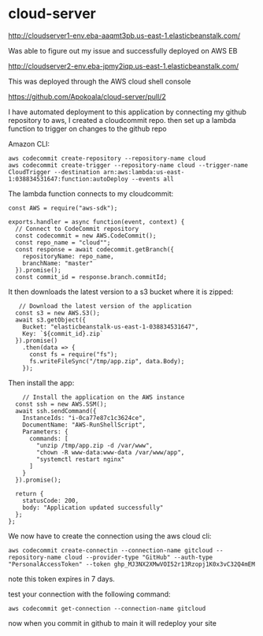 # cloud-server

http://cloudserver1-env.eba-aaqmt3pb.us-east-1.elasticbeanstalk.com/

Was able to figure out my issue and successfully deployed on AWS EB

http://cloudserver2-env.eba-jpmy2iqp.us-east-1.elasticbeanstalk.com/

This was deployed through the AWS cloud shell console

https://github.com/Apokoala/cloud-server/pull/2

I have automated deployment to this application by connecting my github repository to aws, I created a cloudcommit repo. then set up a lambda function to trigger on changes to the github repo

Amazon CLI:
```
aws codecommit create-repository --repository-name cloud
aws codecommit create-trigger --repository-name cloud --trigger-name CloudTrigger --destination arn:aws:lambda:us-east-1:038834531647:function:autoDeploy --events all
```

The lambda function connects to my cloudcommit:

```
const AWS = require("aws-sdk");

exports.handler = async function(event, context) {
  // Connect to CodeCommit repository
  const codecommit = new AWS.CodeCommit();
  const repo_name = "cloud"";
  const response = await codecommit.getBranch({
    repositoryName: repo_name,
    branchName: "master"
  }).promise();
  const commit_id = response.branch.commitId;
  ```

  It then downloads the latest version to a s3 bucket where it is zipped:
  
```
   // Download the latest version of the application
  const s3 = new AWS.S3();
  await s3.getObject({
    Bucket: "elasticbeanstalk-us-east-1-038834531647",
    Key: `${commit_id}.zip`
  }).promise()
    .then(data => {
      const fs = require("fs");
      fs.writeFileSync("/tmp/app.zip", data.Body);
    });
```

  Then install the app:

```
    // Install the application on the AWS instance
  const ssh = new AWS.SSM();
  await ssh.sendCommand({
    InstanceIds: "i-0ca77e87c1c3624ce",
    DocumentName: "AWS-RunShellScript",
    Parameters: {
      commands: [
        "unzip /tmp/app.zip -d /var/www",
        "chown -R www-data:www-data /var/www/app",
        "systemctl restart nginx"
      ]
    }
  }).promise();
  
  return {
    statusCode: 200,
    body: "Application updated successfully"
  };
};
```

We now have to create the connection using the aws cloud cli:
```
aws codecommit create-connectin --connection-name gitcloud --repository-name cloud --provider-type "GitHub" --auth-type "PersonalAccessToken" --token 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
```

note this token expires in 7 days.

test your connection with the following command:
```
aws codecommit get-connection --connection-name gitcloud

```
now when you commit in github to main it will redeploy your site
